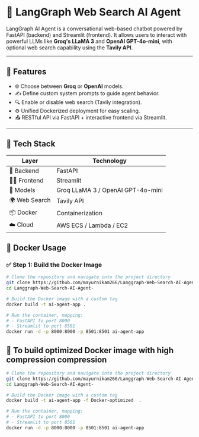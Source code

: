 # 🤖 LangGraph Web Search AI Agent

LangGraph AI Agent is a conversational web-based chatbot powered by FastAPI (backend) and Streamlit (frontend). It allows users to interact with powerful LLMs like **Groq's LLaMA 3** and **OpenAI GPT-4o-mini**, with optional web search capability using the **Tavily API**.

---

## 🧠 Features

- 🌐 Choose between **Groq** or **OpenAI** models.
- ✍️ Define custom system prompts to guide agent behavior.
- 🔍 Enable or disable web search (Tavily integration).
- ⚙️ Unified Dockerized deployment for easy scaling.
- 📤 RESTful API via FastAPI + interactive frontend via Streamlit.

---

## 🚀 Tech Stack

| Layer        | Technology     |
|--------------|----------------|
| 🧠 Backend    | FastAPI        |
| 🧑‍💻 Frontend  | Streamlit      |
| 🤖 Models     | Groq LLaMA 3 / OpenAI GPT-4o-mini |
| 🌍 Web Search | Tavily API     |
| 📦 Docker     | Containerization |
| ☁️ Cloud      | AWS ECS / Lambda / EC2 |

## 🐳 Docker Usage

### ✅ Step 1: Build the Docker Image

```bash
# Clone the repository and navigate into the project directory
git clone https://github.com/mayurnikam266/Langgraph-Web-Search-AI-Agent-.git
cd Langgraph-Web-Search-AI-Agent-

# Build the Docker image with a custom tag
docker build -t ai-agent-app .

# Run the container, mapping:
# - FastAPI to port 8000
# - Streamlit to port 8501
docker run -d -p 8000:8000 -p 8501:8501 ai-agent-app
````


## 🐳 To build optimized Docker image with high compression compression 
```bash
# Clone the repository and navigate into the project directory
git clone https://github.com/mayurnikam266/Langgraph-Web-Search-AI-Agent-.git
cd Langgraph-Web-Search-AI-Agent-

# Build the Docker image with a custom tag
docker build -t ai-agent-app -f Docker-optimized  .

# Run the container, mapping:
# - FastAPI to port 8000
# - Streamlit to port 8501
docker run -d -p 8000:8000 -p 8501:8501 ai-agent-app
````
